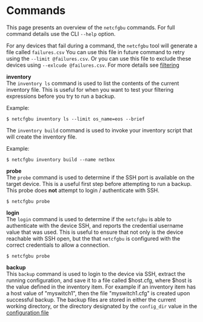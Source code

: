 # Commands

This page presents an overview of the `netcfgbu` commands.  For full command details use the 
CLI `--help` option.

For any devices that fail during a command, the `netcfgbu` tool will generate a
file called `failures.csv` You can use this file in future command to retry
using the `--limit @failures.csv`.  Or you can use this file to exclude these
devices using `--exlcude @failures.csv`.  For more details see
[filtering](filtering.md)

**inventory**<br/>
The `inventory ls` command is used to list the contents of the current inventory file.  This
is useful for when you want to test your filtering expressions before you try to run a backup.

Example:
```shell script
$ netcfgbu inventory ls --limit os_name=eos --brief
```

The `inventory build` command is used to invoke your inventory script that will create the inventory
file.

Example:
```shell script
$ netcfgbu inventory build --name netbox
```

**probe**<br/>
The `probe` command is used to determine if the SSH port is available on the target device.  This
is a useful first step before attempting to run a backup.  This probe does **not** attempt to
login / authenticate with SSH. 

```shell script
$ netcfgbu probe
```  

**login**<br/>
The `login` command is used to determine if the `netcfgbu` is able to authenticate with the
device SSH, and reports the credential username value that was used.  This is useful to
ensure that not only is the device reachable with SSH open, but the that `netcfgbu` is configured
with the correct credentials to allow a connection.

```shell script
$ netcfgbu probe
```  

**backup**<br/>
This `backup` command is used to login to the device via SSH, extract the
running configuration, and save it to a file called $host.cfg, where $host is
the value defined in the inventory item.  For example if an inventory item has
a host value of "myswitch1", then the file "myswitch1.cfg" is created upon
successful backup.  The backup files are stored in either the current working
directory, or the directory designated by the `config_dir` value in the
[configuration file](configuration-file.md#Changing-Storage-Directory)